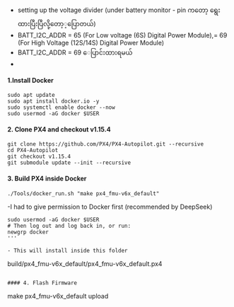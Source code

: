 ###
- setting up the voltage divider (under battery monitor - pin ကတော့ ‌ရွေးထားပြီးပြီလို့တော့့ပြောတယ်)
- BATT_I2C_ADDR = 65 (For Low voltage (6S) Digital Power Module),= 69 (For High Voltage (12S/14S) Digital Power Module)
- BATT_I2C_ADDR = 69 ေပြာင်းထားရမယ်
- 
#### 1.Install Docker
```
sudo apt update
sudo apt install docker.io -y
sudo systemctl enable docker --now
sudo usermod -aG docker $USER

```
#### 2. Clone PX4 and checkout v1.15.4
```
git clone https://github.com/PX4/PX4-Autopilot.git --recursive
cd PX4-Autopilot
git checkout v1.15.4
git submodule update --init --recursive
```
#### 3. Build PX4 inside Docker
```
./Tools/docker_run.sh "make px4_fmu-v6x_default"
```

-I had to give permission to Docker first (recommended by DeepSeek)

```
sudo usermod -aG docker $USER
# Then log out and log back in, or run:
newgrp docker
'''

- This will install inside this folder
```
build/px4_fmu-v6x_default/px4_fmu-v6x_default.px4
```

#### 4. Flash Firmware
```
make px4_fmu-v6x_default upload
```
